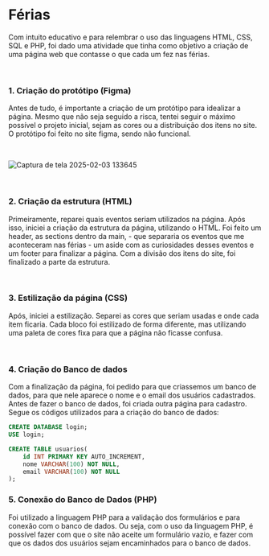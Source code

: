 # Férias

Com intuito educativo e para relembrar o uso das linguagens HTML, CSS, SQL e PHP, foi dado uma atividade que tinha como objetivo a criação de uma página web que contasse o que cada um fez nas férias.
  
  
  
  <br>
  
### 1. Criação do protótipo (Figma)

Antes de tudo, é importante a criação de um protótipo para idealizar a página. Mesmo que não seja seguido a risca, tentei seguir o máximo possível o projeto inicial, sejam as cores ou a distribuição dos itens no site. O protótipo foi feito no site figma, sendo não funcional.

<br>

  ![Captura de tela 2025-02-03 133645](https://github.com/user-attachments/assets/85e60811-4a63-4d45-87e4-f6fa422de11a)

<br>  
  
### 2. Criação da estrutura (HTML)

Primeiramente, reparei quais eventos seriam utilizados na página. Após isso, iniciei a criação da estrutura da página, utilizando o HTML. Foi feito um header, as sections dentro da main, - que separaria os eventos que me aconteceram nas férias - um aside com as curiosidades desses eventos e um footer para finalizar a página. Com a divisão dos itens do site, foi finalizado a parte da estrutura.
  
  
 <br> 
  
### 3. Estilização da página (CSS)

Após, iniciei a estilização. Separei as cores que seriam usadas e onde cada item ficaria. Cada bloco foi estilizado de forma diferente, mas utilizando uma paleta de cores fixa para que a página não ficasse confusa.  
  
  
<br>  
  
### 4. Criação do Banco de dados

Com a finalização da página, foi pedido para que criassemos um banco de dados, para que nele aparece o nome e o email dos usuários cadastrados. Antes de fazer o banco de dados, foi criada outra página para cadastro. Segue os códigos utilizados para a criação do banco de dados:  
  
  
```SQL
CREATE DATABASE login;
USE login;
```

```SQL
CREATE TABLE usuarios(
    id INT PRIMARY KEY AUTO_INCREMENT,
    nome VARCHAR(100) NOT NULL,
    email VARCHAR(100) NOT NULL
);
```

### 5. Conexão do Banco de Dados (PHP)

Foi utilizado a linguagem PHP para a validação dos formulários e para conexão com o banco de dados. Ou seja, com o uso da linguagem PHP, é possível fazer com que o site não aceite um formulário vazio, e fazer com que os dados dos usuários sejam encaminhados para o banco de dados. 

